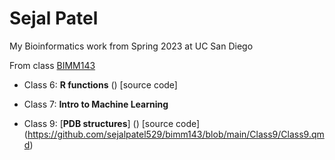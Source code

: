 # Sejal Patel
My Bioinformatics work from Spring 2023 at UC San Diego

From class [BIMM143](https://bioboot.github.io/bimm143_S23/)

- Class 6: **R functions** () [source code]

- Class 7: **Intro to Machine Learning**

- Class 9: [**PDB structures**] () [source code]
(https://github.com/sejalpatel529/bimm143/blob/main/Class9/Class9.qmd)





